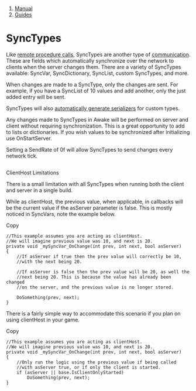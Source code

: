 1.  [Manual](/docs/manual)
3.  [Guides](/docs/manual/guides)

# SyncTypes

Like [remote procedure calls](/docs/manual/guides/remote-procedure-calls), SyncTypes are another type of [communication](/docs/manual/general/terminology/communicating). These are fields which automatically synchronize over the network to clients when the server changes them. There are a variety of SyncTypes available: SyncVar, SyncDictionary, SyncList, custom SyncTypes, and more.

When changes are made to a SyncType, only the changes are sent. For example, if you have a SyncList of 10 values and add another, only the just added entry will be sent.

SyncTypes will also [automatically generate serializers](/docs/manual/guides/automatic-serializers-guides) for custom types.

Any changes made to SyncTypes in Awake will be performed on server and client without requiring synchronization. This is a great opportunity to add to lists or dictionaries. If you wish values to be synchronized after initializing use OnStartServer.

Setting a SendRate of 0f will allow SyncTypes to send changes every network tick.

## 


ClientHost Limitations

There is a small limitation with all SyncTypes when running both the client and server in a single build.

While as clientHost, the previous value, when applicable, in callbacks will be the current value if the asServer parameter is false. This is mostly noticed in SyncVars, note the example below.

Copy

    //This example assumes you are acting as clientHost.
    //We will imagine previous value was 10, and next is 20.
    private void _mySyncVar_OnChange(int prev, int next, bool asServer)
    {
        //If asServer if true then the prev value will correctly be 10,
        //with the next being 20.
        
        //If asServer is false then the prev value will be 20, as well the
        //next being 20. This is because the value has already been changed
        //on the server, and the previous value is no longer stored.
        
        DoSomething(prev, next);
    }

There is a fairly simple way to accommodate this scenario if you plan on using clientHost in your game.

Copy

    //This example assumes you are acting as clientHost.
    //We will imagine previous value was 10, and next is 20.
    private void _mySyncVar_OnChange(int prev, int next, bool asServer)
    {
        //Only run the logic using the previous value if being called
        //with asServer true, or if only the client is started.
        if (asServer || base.IsClientOnlyStarted)
            DoSomething(prev, next);
    }